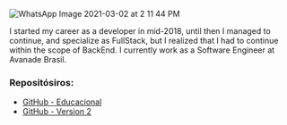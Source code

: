 ![WhatsApp Image 2021-03-02 at 2 11 44 PM](https://user-images.githubusercontent.com/52793184/109911574-1800c700-7c89-11eb-9486-c7ed28ea497e.jpeg)

I started my career as a developer in mid-2018, until then I managed to continue, and specialize as FullStack, but I realized that I had to continue within the scope of BackEnd. I currently work as a Software Engineer at Avanade Brasil. 

### Repositósiros:
  
  * [GitHub - Educacional](https://github.com/DaniloOP1381521)<br>
  * [GitHub - Version 2](https://github.com/DanilloPro)

<!--
👯 Estou procurando colaborar...
### Meu [Portfólio](https://dop-s.github.io/)
<!--
[![Linkedin](https://img.shields.io/badge/-LinkedIn-blue?style=flat&logo=Linkedin&logoColor=white)](https://www.linkedin.com/in/raziel-rodrigues-2b32b5140/)
[![Email](https://img.shields.io/badge/-Icloud-blue?style=flat&logo=Mail&logoColor=white)](mailto:danilopinheiro88@icloud.com)
 <!--
  <br>
<!--
[![Danilo O. Pinheiro stats](https://github-readme-stats.vercel.app/api?username=DaniloOPinheiro&show_icons=true&theme=radical)](https://github.com/DaniloOPinheiro)
[![Danilo O. Pinheiro Langs](https://github-readme-stats.vercel.app/api/top-langs/?username=DaniloOPinheiro&layout=compact&theme=radical&langs_count=20)](https://github.com/DaniloOPinheiro)

<!--
[![willianrod's wakatime stats](https://github-readme-stats.vercel.app/api/wakatime?username=DaniloOPinheiro)](https://github.com/DaniloOPinheiro)

<!--## My [Portfolio](https://dop-s.github.io/index-en.html)


<!--**DaniloOPinheiro/DaniloOPinheiro** is a ✨ _special_ ✨ repository because its `README.md` (this file) appears on your GitHub profile.

<!--Here are some ideas to get you started:

- 🔭 I’m currently working on ...
- 🌱 I’m currently learning ...
- 👯 I’m looking to collaborate on ...
- 🤔 I’m looking for help with ...
- 💬 Ask me about ...
- 📫 How to reach me: ...
- 😄 Pronouns: ...
- ⚡ Fun fact: ...
-->
